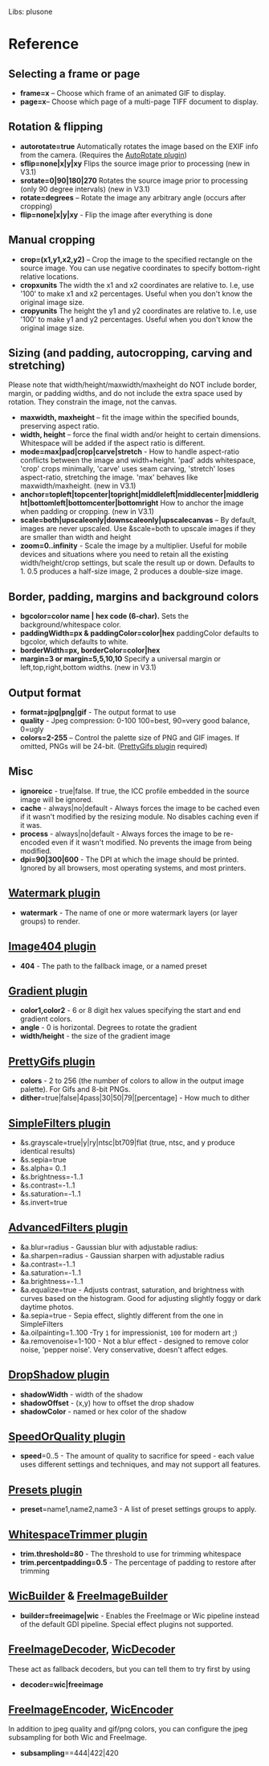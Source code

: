 Libs: plusone

# Reference

## Selecting a frame or page

* **frame=x** – Choose which frame of an animated GIF to display.
* **page=x**– Choose which page of a multi-page TIFF document to display.

## Rotation & flipping

* **autorotate=true** Automatically rotates the image based on the EXIF info from the camera. (Requires the [AutoRotate plugin](/plugins/autorotate))
* **sflip=none|x|y|xy** Flips the source image prior to processing (new in V3.1)
* **srotate=0|90|180|270** Rotates the source image prior to processing (only 90 degree intervals) (new in V3.1)
* **rotate=degrees** – Rotate the image any arbitrary angle (occurs after cropping)
* **flip=none|x|y|xy** - Flip the image after everything is done

## Manual cropping

* **crop=(x1,y1,x2,y2)** – Crop the image to the specified rectangle on the source image. You can use negative coordinates to specify bottom-right relative locations.
* **cropxunits** The width the x1 and x2 coordinates are relative to. I.e, use '100' to make x1 and x2 percentages. Useful when you don't know the original image size.
* **cropyunits** The height the y1 and y2 coordinates are relative to. I.e, use '100' to make y1 and y2 percentages. Useful when you don't know the original image size.


## Sizing (and padding, autocropping, carving and stretching)

Please note that width/height/maxwidth/maxheight do NOT include border, margin, or padding widths, and do not include the extra space used by rotation. They constrain the image, not the canvas.

* **maxwidth, maxheight** – fit the image within the specified bounds, preserving aspect ratio.
* **width, height** – force the final width and/or height to certain dimensions. Whitespace will be added if the aspect ratio is different.
* **mode=max|pad|crop|carve|stretch** - How to handle aspect-ratio conflicts between the image and width+height. 'pad' adds whitespace, 'crop' crops minimally, 'carve' uses seam carving, 'stretch' loses aspect-ratio, stretching the image. 'max' behaves like maxwidth/maxheight. (new in V3.1)
* **anchor=topleft|topcenter|topright|middleleft|middlecenter|middleright|bottomleft|bottomcenter|bottomright** How to anchor the image when padding or cropping. (new in V3.1)
* **scale=both|upscaleonly|downscaleonly|upscalecanvas** – By default, images are never upscaled. Use &scale=both to upscale images if they are smaller than width and height
* **zoom=0..infinity** - Scale the image by a multiplier. Useful for mobile devices and situations where you need to retain all the existing width/height/crop settings, but scale the result up or down. Defaults to 1. 0.5 produces a half-size image, 2 produces a double-size image.

## Border, padding, margins and background colors

* **bgcolor=color name | hex code (6-char).** Sets the background/whitespace color.
* **paddingWidth=px & paddingColor=color|hex** paddingColor defaults to bgcolor, which defaults to white.
* **borderWidth=px, borderColor=color|hex**
* **margin=3 or margin=5,5,10,10** Specify a universal margin or left,top,right,bottom widths. (new in V3.1)

## Output format
* **format=jpg|png|gif** - The output format to use
* **quality** - Jpeg compression: 0-100 100=best, 90=very good balance, 0=ugly
* **colors=2-255** – Control the palette size of PNG and GIF images. If omitted, PNGs will be 24-bit. ([PrettyGifs plugin](/plugins/prettygifs) required)

## Misc

* **ignoreicc** - true|false. If true, the ICC profile embedded in the source image will be ignored.
* **cache** - always|no|default - Always forces the image to be cached even if it wasn't modified by the resizing module. No disables caching even if it was.
* **process** - always|no|default - Always forces the image to be re-encoded even if it wasn't modified. No prevents the image from being modified.
* **dpi=90|300|600** - The DPI at which the image should be printed. Ignored by all browsers, most operating systems, and most printers.

## [Watermark plugin](/plugins/watermark)

* **watermark** - The name of one or more watermark layers (or layer groups) to render.

## [Image404 plugin](/plugins/image404)

* **404** - The path to the fallback image, or a named preset

## [Gradient plugin](/plugins/gradient)

* **color1,color2** - 6 or 8 digit hex values specifying the start and end gradient colors. 
* **angle** - 0 is horizontal. Degrees to rotate the gradient
* **width/height** - the size of the gradient image

## [PrettyGifs plugin](/plugins/prettygifs)

* **colors** - 2 to 256 (the number of colors to allow in the output image palette). For Gifs and 8-bit PNGs.
* **dither**=true|false|4pass|30|50|79|[percentage] - How much to dither

## [SimpleFilters plugin](/plugins/simplefilters)

* &s.grayscale=true|y|ry|ntsc|bt709|flat  (true, ntsc, and y produce identical results)
* &s.sepia=true
* &s.alpha= 0..1
* &s.brightness=-1..1
* &s.contrast=-1..1
* &s.saturation=-1..1
* &s.invert=true

## [AdvancedFilters plugin](/plugins/advancedfilters)

* &a.blur=radius - Gaussian blur with adjustable radius:
* &a.sharpen=radius - Gaussian sharpen with adjustable radius
* &a.contrast=-1..1
* &a.saturation=-1..1
* &a.brightness=-1..1
* &a.equalize=true - Adjusts contrast, saturation, and brightness with curves based on the histogram. Good for adjusting slightly foggy or dark daytime photos. 
* &a.sepia=true - Sepia effect, slightly different from the one in SimpleFilters
* &a.oilpainting=1..100 -Try `1` for impressionist, `100` for modern art ;)
* &a.removenoise=1-100 - Not a blur effect - designed to remove color noise, 'pepper noise'. Very conservative, doesn't affect edges.

## [DropShadow plugin](/plugins/dropshadow)

* **shadowWidth** - width of the shadow
* **shadowOffset** - (x,y) how to offset the drop shadow
* **shadowColor** - named or hex color of the shadow

## [SpeedOrQuality plugin](/plugins/speedorquality)

* **speed**=0..5 - The amount of quality to sacrifice for speed - each value uses different settings and techniques, and may not support all features.

## [Presets plugin](/plugins/presets)

* **preset**=name1,name2,name3 - A list of preset settings groups to apply. 

## [WhitespaceTrimmer plugin](/plugins/whitespacetrimmer)

* **trim.threshold=80** - The threshold to use for trimming whitespace
* **trim.percentpadding=0.5** - The percentage of padding to restore after trimming

## [WicBuilder](/plugins/wic) & [FreeImageBuilder](/plugins/freeimage)

* **builder=freeimage|wic** - Enables the FreeImage or Wic pipeline instead of the default GDI pipeline. Special effect plugins not supported.

## [FreeImageDecoder](/plugins/freeimage), [WicDecoder](/plugins/wic)

These act as fallback decoders, but you can tell them to try first by using 

* **decoder=wic|freeimage**

## [FreeImageEncoder](/plugins/freeimage), [WicEncoder](/plugins/wic)

In addition to jpeg quality and gif/png colors, you can configure the jpeg subsampling for both Wic and FreeImage.

* **subsampling**==444|422|420